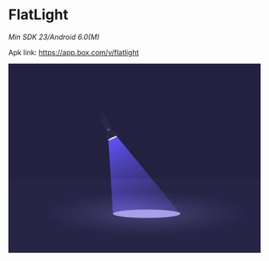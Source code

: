 # FlatLight

*Min SDK 23/Android 6.0(M)*

Apk link: https://app.box.com/v/flatlight

![title](https://github.com/svetaz/Flatlight/blob/master/flash.jpg)





